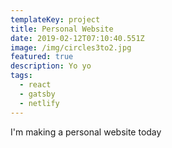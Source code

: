 ```yaml
---
templateKey: project
title: Personal Website
date: 2019-02-12T07:10:40.551Z
image: /img/circles3to2.jpg
featured: true
description: Yo yo
tags:
  - react
  - gatsby
  - netlify
---
```

I'm making a personal website today
